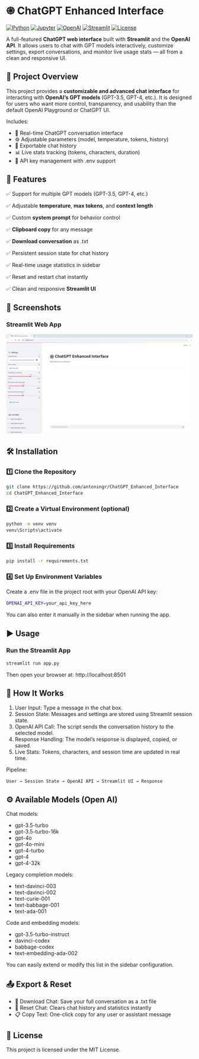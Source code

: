 # ֎ ChatGPT Enhanced Interface

[![Python](https://img.shields.io/badge/Python-3.9+-3776AB?logo=python&logoColor=white)](https://www.python.org/)
[![Jupyter](https://img.shields.io/badge/Jupyter-Notebook-orange?logo=jupyter)](https://jupyter.org/)
[![OpenAI](https://img.shields.io/badge/API-OpenAI-00A67E?logo=openai&logoColor=white)](https://platform.openai.com/)
[![Streamlit](https://img.shields.io/badge/Made%20with-Streamlit-ff4b4b?logo=streamlit&logoColor=white)](https://streamlit.io/)
[![License](https://img.shields.io/badge/License-MIT-green)](LICENSE)


A full-featured **ChatGPT web interface** built with **Streamlit** and the **OpenAI API**.
It allows users to chat with GPT models interactively, customize settings, export conversations, and monitor live usage stats — all from a clean and responsive UI.


## 📌 Project Overview

This project provides a **customizable and advanced chat interface** for interacting with **OpenAI’s GPT models** (GPT-3.5, GPT-4, etc.).
It is designed for users who want more control, transparency, and usability than the default OpenAI Playground or ChatGPT UI.

Includes:
- 🧠 Real-time ChatGPT conversation interface
- ⚙️ Adjustable parameters (model, temperature, tokens, history)
- 💾 Exportable chat history
- 📊 Live stats tracking (tokens, characters, duration)
- 🔐 API key management with .env support


## 🚀 Features

✅ Support for multiple GPT models (GPT-3.5, GPT-4, etc.)

✅ Adjustable **temperature**, **max tokens**, and **context length**

✅ Custom **system prompt** for behavior control

✅ **Clipboard copy** for any message

✅ **Download conversation** as .txt

✅ Persistent session state for chat history

✅ Real-time usage statistics in sidebar

✅ Reset and restart chat instantly

✅ Clean and responsive **Streamlit UI**


## 📸 Screenshots

### Streamlit Web App

![Streamlit App Screenshot](image/image_chatgpt_open_ia_app_1.jpg)


## 🛠 Installation

### 1️⃣ Clone the Repository

```bash
git clone https://github.com/antoningr/ChatGPT_Enhanced_Interface
cd ChatGPT_Enhanced_Interface
```

### 2️⃣ Create a Virtual Environment (optional)

```bash
python -m venv venv
venv\Scripts\activate
```

### 3️⃣ Install Requirements

```bash
pip install -r requirements.txt
```

### 4️⃣ Set Up Environment Variables

Create a .env file in the project root with your OpenAI API key:

```bash
OPENAI_API_KEY=your_api_key_here
```

You can also enter it manually in the sidebar when running the app.


## ▶️ Usage

### Run the Streamlit App

```bash
streamlit run app.py
```

Then open your browser at: http://localhost:8501


## 🧠 How It Works

1. User Input: Type a message in the chat box.
2. Session State: Messages and settings are stored using Streamlit session state.
3. OpenAI API Call: The script sends the conversation history to the selected model.
4. Response Handling: The model’s response is displayed, copied, or saved.
5. Live Stats: Tokens, characters, and session time are updated in real time.

Pipeline:

```bash
User → Session State → OpenAI API → Streamlit UI → Response
```


## ⚙️ Available Models (Open AI)

Chat models:
- gpt-3.5-turbo
- gpt-3.5-turbo-16k
- gpt-4o
- gpt-4o-mini
- gpt-4-turbo
- gpt-4
- gpt-4-32k

Legacy completion models:
- text-davinci-003
- text-davinci-002
- text-curie-001
- text-babbage-001
- text-ada-001

Code and embedding models:
- gpt-3.5-turbo-instruct
- davinci-codex
- babbage-codex
- text-embedding-ada-002

You can easily extend or modify this list in the sidebar configuration.


## 📤 Export & Reset

- 💾 Download Chat: Save your full conversation as a .txt file
- 🔄 Reset Chat: Clears chat history and statistics instantly
- 📋 Copy Text: One-click copy for any user or assistant message


## 📜 License
This project is licensed under the MIT License.